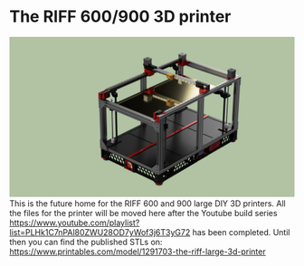 # The RIFF 600/900 3D printer
![CAD model](render1.png)
This is the future home for the RIFF 600 and 900 large DIY 3D printers.
All the files for the printer will be moved here after the Youtube build series https://www.youtube.com/playlist?list=PLHk1C7nPAl80ZWU28OD7yWof3j6T3yG72 has been completed. 
Until then you can find the published STLs on: https://www.printables.com/model/1291703-the-riff-large-3d-printer
